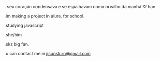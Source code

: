 ㅤㅤㅤㅤㅤㅤㅤㅤㅤㅤㅤㅤㅤㅤㅤㅤ

.
    seu  coração  condensava
e  se  espalhavam  como  orvalho
    da  manhã  ♡  han


.im making a project in alura, for school.

.studying javascript

.she/him

.skz big fan. 

.u can contact me in jisunsturn@gmail.com 
 
